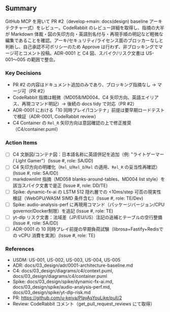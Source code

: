 ## Summary

GitHub MCP を用いて PR #2（develop→main: docs(design) baseline アーキテクチャ一式）をレビュー。CodeRabbit のレビュー詳細を取得し、指摘の大半が Markdown 体裁・図の矢印方向・英語別名付与・再現手順の明記など軽微な編集であることを確認。アーキ/セキュリティ/ライセンス面のブロッカーなしと判断し、自己承認不可ポリシーのため Approve は行わず、非ブロッキングでマージ可とコメント投稿。ADR-0001 と C4 図、スパイク/リスク文書は US-001〜005 の範囲で整合。

### Key Decisions

- PR #2 の内容はドキュメント追加のみであり、ブロッキング指摘なし → マージ可（PR #2）
- CodeRabbit 指摘は軽微（MD058/MD004、C4 矢印方向、英語エイリアス、再現コマンド明記）→ 後続の docs tidy で対応（PR #2）
- ADR-0001 における「10 同時プレイ/1コンテナ」前提は要早期ロードテストで検証（ADR-0001, CodeRabbit review）
- C4 Container の `Rel_R` 矢印方向は意図確認の上で修正推奨（C4/container.puml）

### Action Items

- [ ] C4 文脈図/コンテナ図：日本語名称に英語併記を追加（例: "ライトゲーマー / Light Gamer"）(Issue #, role: SA/DD)
- [ ] C4 矢印方向の明確化（`Rel_U`/`Rel_D`/`Rel` の適用、`Rel_R` の妥当性再確認）(Issue #, role: SA/DD)
- [ ] markdownlint 指摘（MD058 blanks-around-tables、MD004 list style）を該当スパイク文書で是正 (Issue #, role: DD/TE)
- [ ] Spike: dynamic-fx-ai の LSTM 512 隠れ層での <10ms/step 可否の現実性検証（WebGPU/WASM SIMD 条件含む）(Issue #, role: TE/Dev)
- [ ] Spike: audio-analysis-perf に再現用コマンド（パッケージバージョン/CPU governor/Docker制限）を追記 (Issue #, role: TE)
- [ ] yt-dlp リスク文書：法域差（JP/EU/US）注記の追補とテーブルの空行整備 (Issue #, role: SA/DD)
- [ ] ADR-0001 の 10 同時プレイ前提の早期負荷試験（librosa+Fastify+Redisでの vCPU 消費を実測）(Issue #, role: TE)

### References

- USDM: US-001, US-002, US-003, US-004, US-005
- ADR: docs/03_design/adr/0001-architecture-baseline.md
- C4: docs/03_design/diagrams/c4/context.puml, docs/03_design/diagrams/c4/container.puml
- Spike: docs/03_design/spike/dynamic-fx-ai.md, docs/03_design/spike/audio-analysis-perf.md, docs/03_design/spike/yt-dlp-risk.md
- PR: https://github.com/u-keiya/PlayAsYouLike/pull/2
- Review: CodeRabbit コメント（get_pull_request_reviews にて取得）
